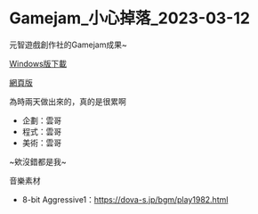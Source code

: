 
# Gamejam_小心掉落_2023-03-12

元智遊戲創作社的Gamejam成果~

[Windows版下載](https://drive.google.com/file/d/1KDgefg9DFX-ML4jn_4dk9AZamUTNgVXM/view?usp=share_link)

[網頁版](https://ehabimen88.github.io/watchoutFalling/)

為時兩天做出來的，真的是很累啊

- 企劃：雲哥
- 程式：雲哥
- 美術：雲哥

~欸沒錯都是我~

音樂素材
- 8-bit Aggressive1：https://dova-s.jp/bgm/play1982.html

